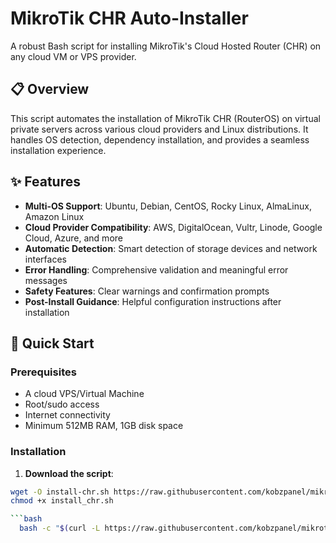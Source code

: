 # MikroTik CHR Auto-Installer

A robust Bash script for installing MikroTik's Cloud Hosted Router (CHR) on any cloud VM or VPS provider.

## 📋 Overview

This script automates the installation of MikroTik CHR (RouterOS) on virtual private servers across various cloud providers and Linux distributions. It handles OS detection, dependency installation, and provides a seamless installation experience.

## ✨ Features

- **Multi-OS Support**: Ubuntu, Debian, CentOS, Rocky Linux, AlmaLinux, Amazon Linux
- **Cloud Provider Compatibility**: AWS, DigitalOcean, Vultr, Linode, Google Cloud, Azure, and more
- **Automatic Detection**: Smart detection of storage devices and network interfaces
- **Error Handling**: Comprehensive validation and meaningful error messages
- **Safety Features**: Clear warnings and confirmation prompts
- **Post-Install Guidance**: Helpful configuration instructions after installation

## 🚀 Quick Start

### Prerequisites

- A cloud VPS/Virtual Machine
- Root/sudo access
- Internet connectivity
- Minimum 512MB RAM, 1GB disk space

### Installation

1. **Download the script**:
```bash
wget -O install-chr.sh https://raw.githubusercontent.com/kobzpanel/mikrotik/refs/heads/main/install_chr.sh
chmod +x install_chr.sh

```bash
  bash -c "$(curl -L https://raw.githubusercontent.com/kobzpanel/mikrotik/refs/heads/main/install_chr.sh)"

